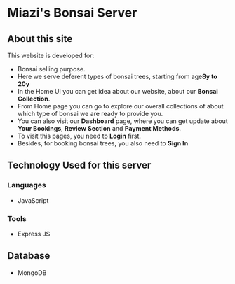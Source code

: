 # Miazi's Bonsai Server

## About this site

This website is developed for:

* Bonsai selling purpose.
* Here we serve deferent types of bonsai trees, starting from age**8y to 20y**
* In the Home UI you can get idea about our website, about our **Bonsai Collection**.
* From Home page you can go to explore our overall collections of about which type of bonsai we are ready to provide you.
* You can also visit our **Dashboard** page, where you can get update about **Your Bookings**, **Review Section** and **Payment Methods**.
* To visit this pages, you need to **Login** first.
* Besides, for booking bonsai trees, you also need to **Sign In**

## Technology Used for this server

### Languages
* JavaScript

### Tools
* Express JS 

## Database 
* MongoDB 